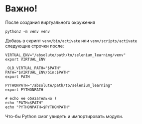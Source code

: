 # Важно!

После создания виртуального окружения

```
python3 -m venv venv
```

Добавь в скрипт `venv/bin/activate` или `venv/scripts/activate` следующие строчки после:

```
VIRTUAL_ENV="/absolute/path/to/selenium_learning/venv"
export VIRTUAL_ENV

_OLD_VIRTUAL_PATH="$PATH"
PATH="$VIRTUAL_ENV/bin:$PATH"
export PATH
```

```
PYTHONPATH="/absolute/path/to/selenium_learning"
export PYTHONPATH

# echo не обязательно )
echo "PATH=$PATH"
echo "PYTHONPATH=$PYTHONPATH"
```

Что-бы Python смог увидеть и импортировать модули.